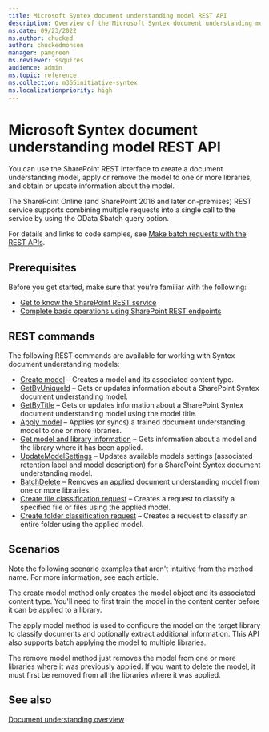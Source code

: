 ```yaml
---
title: Microsoft Syntex document understanding model REST API
description: Overview of the Microsoft Syntex document understanding model REST API.
ms.date: 09/23/2022
ms.author: chucked
author: chuckedmonson
manager: pamgreen
ms.reviewer: ssquires
audience: admin
ms.topic: reference
ms.collection: m365initiative-syntex
ms.localizationpriority: high
---
```


# Microsoft Syntex document understanding model REST API

You can use the SharePoint REST interface to create a document understanding model, apply or remove the model to one or more libraries, and obtain or update information about the model.

The SharePoint Online (and SharePoint 2016 and later on-premises) REST service supports combining multiple requests into a single call to the service by using the OData $batch query option.

For details and links to code samples, see [Make batch requests with the REST APIs](/sharepoint/dev/sp-add-ins/make-batch-requests-with-the-rest-apis).

## Prerequisites

Before you get started, make sure that you're familiar with the following:

- [Get to know the SharePoint REST service](/sharepoint/dev/sp-add-ins/get-to-know-the-sharepoint-rest-service)
- [Complete basic operations using SharePoint REST endpoints](/sharepoint/dev/sp-add-ins/complete-basic-operations-using-sharepoint-rest-endpoints)

## REST commands

The following REST commands are available for working with Syntex document understanding models:

- [Create model](rest-createmodel-method.md) – Creates a model and its associated content type.
- [GetByUniqueId](rest-getbyuniqueid-method.md) – Gets or updates information about a SharePoint Syntex document understanding model.
- [GetByTitle](rest-getbytitle-method.md) – Gets or updates information about a SharePoint Syntex document understanding model using the model title.
- [Apply model](rest-applymodel-method.md) – Applies (or syncs) a trained document understanding model to one or more libraries.
- [Get model and library information](rest-getmodelandlibraryinfo.md) – Gets information about a model and the library where it has been applied.
- [UpdateModelSettings](rest-updatemodelsettings-method.md) – Updates available models settings (associated retention label and model description) for a SharePoint Syntex document understanding model.
- [BatchDelete](rest-batchdelete-method.md) – Removes an applied document understanding model from one or more libraries.
- [Create file classification request](rest-createclassificationrequest.md) – Creates a request to classify a specified file or files using the applied model.
- [Create folder classification request](rest-createclassificationrequest.md) – Creates a request to classify an entire folder using the applied model.

## Scenarios

Note the following scenario examples that aren't intuitive from the method name. For more information, see each article.

The create model method only creates the model object and its associated content type. You'll need to first train the model in the content center before it can be applied to a library.

The apply model method is used to configure the model on the target library to classify documents and optionally extract additional information. This API also supports batch applying the model to multiple libraries.

The remove model method just removes the model from one or more libraries where it was previously applied. If you want to delete the model, it must first be removed from all the libraries where it was applied.


## See also

[Document understanding overview](/microsoft-365/contentunderstanding/document-understanding-overview)
